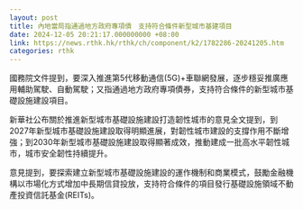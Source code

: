 ```yaml
---
layout: post
title: 內地當局指通過地方政府專項債　支持符合條件新型城市基建項目
date: 2024-12-05 20:21:17.000000000 +08:00
link: https://news.rthk.hk/rthk/ch/component/k2/1782286-20241205.htm
categories: rthk
---
```


國務院文件提到，要深入推進第5代移動通信(5G)+車聯網發展，逐步穩妥推廣應用輔助駕駛、自動駕駛；又指通過地方政府專項債券，支持符合條件的新型城市基礎設施建設項目。

新華社公布關於推進新型城市基礎設施建設打造韌性城市的意見全文提到，到2027年新型城市基礎設施建設取得明顯進展，對韌性城市建設的支撐作用不斷增強；到2030年新型城市基礎設施建設取得顯著成效，推動建成一批高水平韌性城市，城市安全韌性持續提升。

意見提到，要探索建立新型城市基礎設施建設的運作機制和商業模式，鼓勵金融機構以市場化方式增加中長期信貸投放，支持符合條件的項目發行基礎設施領域不動產投資信託基金(REITs)。
